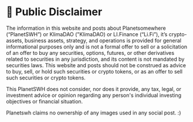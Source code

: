 # 📃 Public Disclaimer

The information in this website and  posts about Planetsomewhere (“PlanetSWH”) or  KlimaDAO ("KlimaDAO) or LI.Finance (“Li.Fi”), it’s crypto-assets, business assets, strategy, and operations is provided for general informational purposes only and is not a formal offer to sell or a solicitation of an offer to buy any securities, options, futures, or other derivatives related to securities in any jurisdiction, and its content is not mandated by securities laws. This website and posts should not be construed as advice to buy, sell, or hold such securities or crypto tokens, or as an offer to sell such securities or crypto tokens.&#x20;

This PlanetSWH does not consider, nor does it provide, any tax, legal, or investment advice or opinion regarding any person's individual investing objectives or financial situation.

Planetswh claims no ownership of any images used in any social post. :)
